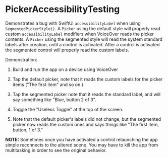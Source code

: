 # PickerAccessibilityTesting
Demonstrates a bug with SwiftUI `accessibilityLabel` when using `SegmentedPickerStyle()`. A `Picker` using the default style will properly read custom `accessibilityLabel` modifiers when VoiceOver reads the picker contents. A `Picker` using the segmented style will read the system standard labels after creation, until a control is activated. After a control is activated the segmented control will properly read the custom labels.

Demonstration:

1. Build and run the app on a device using VoiceOver

1. Tap the default picker, note that it reads the custom labels for the picker items ("The first item" and so on.)

1. Tap the segmented picker note that it reads the standard label, and will say something like "Blue, button 2 of 3".

1. Toggle the "Useless Toggle" at the top of the screen.

1. Note that the default picker's labels did not change, but the segmented picker now reads the custom ones and says things like "The first item, button, 1 of 3."

**NOTE:** Sometimes once you have activated a control relaunching the app simple reconnects to the altered scene. You may have to kill the app from multitasking in order to see the original behavior.
